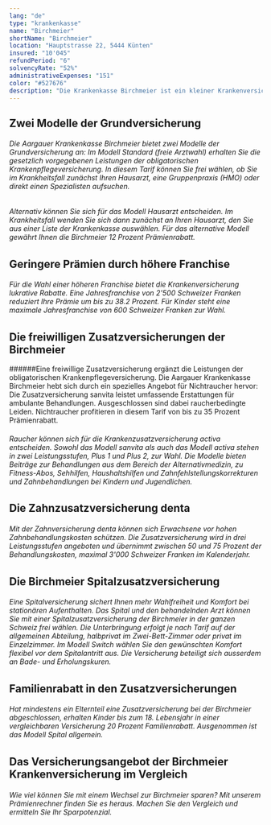 ```yaml
---
lang: "de"
type: "krankenkasse"
name: "Birchmeier"
shortName: "Birchmeier"
location: "Hauptstrasse 22, 5444 Künten"
insured: "10'045"
refundPeriod: "6"
solvencyRate: "52%"
administrativeExpenses: "151"
color: "#527676"
description: "Die Krankenkasse Birchmeier ist ein kleiner Krankenversicherer, der exklusiv im Kreis Aargau tätig ist. Der Versicherer wirbt mit einer kundenorientierten Betreuung direkt vor Ort. Wie bei grösseren Krankenkassen haben Kunden die Wahl zwischen verschiedenen Modellen der obligatorischen Grundversicherung und der Zusatzversicherung. Hier erhalten Sie eine Leistungsübersicht."
---
```


## Zwei Modelle der Grundversicherung

###### Die Aargauer Krankenkasse Birchmeier bietet zwei Modelle der Grundversicherung an: Im Modell Standard (freie Arztwahl) erhalten Sie die gesetzlich vorgegebenen Leistungen der obligatorischen Krankenpflegeversicherung. In diesem Tarif können Sie frei wählen, ob Sie im Krankheitsfall zunächst Ihren Hausarzt, eine Gruppenpraxis (HMO) oder direkt einen Spezialisten aufsuchen.

###### Alternativ können Sie sich für das Modell Hausarzt entscheiden. Im Krankheitsfall wenden Sie sich dann zunächst an Ihren Hausarzt, den Sie aus einer Liste der Krankenkasse auswählen. Für das alternative Modell gewährt Ihnen die Birchmeier 12 Prozent Prämienrabatt.

## Geringere Prämien durch höhere Franchise

###### Für die Wahl einer höheren Franchise bietet die Krankenversicherung lukrative Rabatte. Eine Jahresfranchise von 2'500 Schweizer Franken reduziert Ihre Prämie um bis zu 38.2 Prozent. Für Kinder steht eine maximale Jahresfranchise von 600 Schweizer Franken zur Wahl.

## Die freiwilligen Zusatzversicherungen der Birchmeier

######Eine freiwillige Zusatzversicherung ergänzt die Leistungen der obligatorischen Krankenpflegeversicherung. Die Aargauer Krankenkasse Birchmeier hebt sich durch ein spezielles Angebot für Nichtraucher hervor: Die Zusatzversicherung sanvita leistet umfassende Erstattungen für ambulante Behandlungen. Ausgeschlossen sind dabei raucherbedingte Leiden. Nichtraucher profitieren in diesem Tarif von bis zu 35 Prozent Prämienrabatt.

###### Raucher können sich für die Krankenzusatzversicherung activa entscheiden. Sowohl das Modell sanvita als auch das Modell activa stehen in zwei Leistungsstufen, Plus 1 und Plus 2, zur Wahl. Die Modelle bieten Beiträge zur Behandlungen aus dem Bereich der Alternativmedizin, zu Fitness-Abos, Sehhilfen, Haushaltshilfen und Zahnfehlstellungskorrekturen und Zahnbehandlungen bei Kindern und Jugendlichen.

## Die Zahnzusatzversicherung denta

###### Mit der Zahnversicherung denta können sich Erwachsene vor hohen Zahnbehandlungskosten schützen. Die Zusatzversicherung wird in drei Leistungsstufen angeboten und übernimmt zwischen 50 und 75 Prozent der Behandlungskosten, maximal 3'000 Schweizer Franken im Kalenderjahr.

## Die Birchmeier Spitalzusatzversicherung

###### Eine Spitalversicherung sichert Ihnen mehr Wahlfreiheit und Komfort bei stationären Aufenthalten. Das Spital und den behandelnden Arzt können Sie mit einer Spitalzusatzversicherung der Birchmeier in der ganzen Schweiz frei wählen. Die Unterbringung erfolgt je nach Tarif auf der allgemeinen Abteilung, halbprivat im Zwei-Bett-Zimmer oder privat im Einzelzimmer. Im Modell Switch wählen Sie den gewünschten Komfort flexibel vor dem Spitalantritt aus. Die Versicherung beteiligt sich ausserdem an Bade- und Erholungskuren.

## Familienrabatt in den Zusatzversicherungen

###### Hat mindestens ein Elternteil eine Zusatzversicherung bei der Birchmeier abgeschlossen, erhalten Kinder bis zum 18. Lebensjahr in einer vergleichbaren Versicherung 20 Prozent Familienrabatt. Ausgenommen ist das Modell Spital allgemein.

## Das Versicherungsangebot der Birchmeier Krankenversicherung im Vergleich

###### Wie viel können Sie mit einem Wechsel zur Birchmeier sparen? Mit unserem Prämienrechner finden Sie es heraus. Machen Sie den Vergleich und ermitteln Sie Ihr Sparpotenzial.
